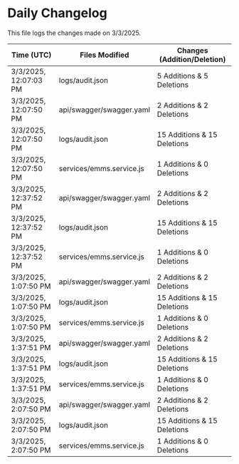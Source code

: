 # Daily Changelog

This file logs the changes made on 3/3/2025.

| Time (UTC)             | Files Modified                    | Changes (Addition/Deletion) |
|------------------------|-----------------------------------|-----------------------------|
| 3/3/2025, 12:07:03 PM | logs/audit.json | 5 Additions & 5 Deletions |
| 3/3/2025, 12:07:50 PM | api/swagger/swagger.yaml | 2 Additions & 2 Deletions|
| 3/3/2025, 12:07:50 PM | logs/audit.json | 15 Additions & 15 Deletions|
| 3/3/2025, 12:07:50 PM | services/emms.service.js | 1 Additions & 0 Deletions|
| 3/3/2025, 12:37:52 PM | api/swagger/swagger.yaml | 2 Additions & 2 Deletions|
| 3/3/2025, 12:37:52 PM | logs/audit.json | 15 Additions & 15 Deletions|
| 3/3/2025, 12:37:52 PM | services/emms.service.js | 1 Additions & 0 Deletions|
| 3/3/2025, 1:07:50 PM | api/swagger/swagger.yaml | 2 Additions & 2 Deletions|
| 3/3/2025, 1:07:50 PM | logs/audit.json | 15 Additions & 15 Deletions|
| 3/3/2025, 1:07:50 PM | services/emms.service.js | 1 Additions & 0 Deletions|
| 3/3/2025, 1:37:51 PM | api/swagger/swagger.yaml | 2 Additions & 2 Deletions|
| 3/3/2025, 1:37:51 PM | logs/audit.json | 15 Additions & 15 Deletions|
| 3/3/2025, 1:37:51 PM | services/emms.service.js | 1 Additions & 0 Deletions|
| 3/3/2025, 2:07:50 PM | api/swagger/swagger.yaml | 2 Additions & 2 Deletions|
| 3/3/2025, 2:07:50 PM | logs/audit.json | 15 Additions & 15 Deletions|
| 3/3/2025, 2:07:50 PM | services/emms.service.js | 1 Additions & 0 Deletions|
